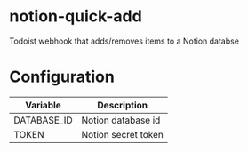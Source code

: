 # notion-quick-add
Todoist webhook that adds/removes items to a Notion databse

# Configuration
| Variable      | Description            |
|---------------|------------------------|
| DATABASE_ID   | Notion database id     |
| TOKEN         | Notion secret token    |
